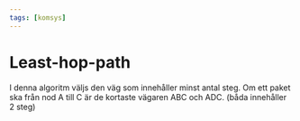 ```yaml
---
tags: [komsys]
---
```

# Least-hop-path
I denna algoritm väljs den väg som innehåller minst antal steg. Om ett paket ska från nod A till C är de kortaste vägaren ABC och ADC. (båda innehåller 2 steg)

